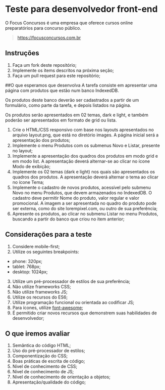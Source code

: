 # Teste para desenvolvedor front-end 
O Focus Concursos é uma empresa que oferece cursos online preparatórios para concurso público.
> https://focusconcursos.com.br

## Instruções
1. Faça um fork deste repositório;
2. Implemente os items descritos na próxima seção;
3. Faça um pull request para este repositório;

##O que esperamos que desenvolva
A tarefa consiste em apresentar uma página com produtos que estão num banco IndexedDB.

Os produtos deste banco deverão ser cadastrados a partir de um formulário, como parte da tarefa, e depois listados na página.

Os produtos serão apresentados em 02 temas, dark e light, e também poderão ser apresentados em formato de grid ou lista.

1. Crie o HTML/CSS responsivo com base nos layouts apresentados no arquivo layout.png, que está no diretório images.
A página inicial será a apresentação dos produtos;
2. Implemente o menu Produtos com os submenus Novo e Listar, presente no layout;
3. Implemente a apresentação dos quadros dos produtos em modo grid e em modo list.
A apresentação deverá alternar-se ao clicar no ícone Modo de exibição;
4. Implemente os 02 temas (dark e light)  nos quais são apresentados os quadros dos produtos.
A apresentação deverá alternar o tema ao clicar no ícone Tema;
5. Implemente o cadastro de novos produtos, acessível pelo submenu Novo no menu Produtos, que devem armazenados no IndexedDB.
O cadastro deve permitir Nome do produto, valor regular e valor promocional.
A imagem a ser apresentada no quadro do produto pode ser externa, como do site lorempixel.com, ou outro de sua preferência;
6. Apresente os produtos, ao clicar no submenu Listar no menu Produtos, buscando a partir do banco que criou no item anterior;
 
 
## Considerações para a teste
1. Considere mobile-first;
2. Utilize os seguintes breakpoints:
  - phone: 320px;
  - tablet: 768px;
  - desktop: 1024px;
3. Utilize um pré-processador de estilos de sua preferência;
4. Não utilize frameworks CSS;
5. Não utilize frameworks JS;
6. Utilize os recursos do ES6;
7. Utilize programação funcional ou orientada ao codificar JS;
8. Para ícones, utilize [font-awesome](http://fontawesome.io);
9. É permitido criar novos recursos que demonstrem suas habilidades de desenvolvedor;
 
## O que iremos avaliar
1. Semântica do código HTML;
2. Uso do pré-processador de estilos;
3. Componentização do CSS;
4. Boas práticas de escrita de código;
5. Nível de conhecimento de CSS;
6. Nível de conhecimento de JS;
7. Nível de conhecimento de orientação a objetos;
8. Apresentação/qualidade do código;